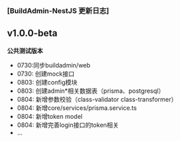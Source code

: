 ### [BuildAdmin-NestJS 更新日志]

## v1.0.0-beta
**公共测试版本**
- 0730:同步buildadmin/web
- 0730: 创建mock接口
- 0803: 创建config模块
- 0803: 创建admin*相关数据表（prisma、postgresql）
- 0804: 新增参数校验（class-validator class-transformer）
- 0804: 新增core/services/prisma.service.ts
- 0804: 新增token model
- 0804: 新增完善login接口的token相关
- ...